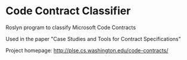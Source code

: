 # Code Contract Classifier
Roslyn program to classify Microsoft Code Contracts

Used in the paper "Case Studies and Tools for Contract Specifications"

Project homepage: http://plse.cs.washington.edu/code-contracts/
